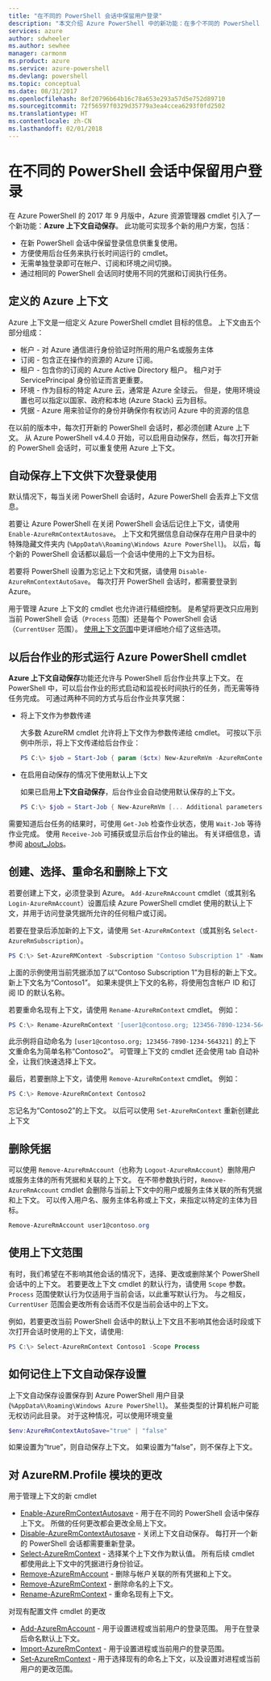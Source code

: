 ```yaml
---
title: "在不同的 PowerShell 会话中保留用户登录"
description: "本文介绍 Azure PowerShell 中的新功能：在多个不同的 PowerShell 会话中重复使用凭据和其他用户信息。"
services: azure
author: sdwheeler
ms.author: sewhee
manager: carmonm
ms.product: azure
ms.service: azure-powershell
ms.devlang: powershell
ms.topic: conceptual
ms.date: 08/31/2017
ms.openlocfilehash: 8ef20796b64b16c78a653e293a57d5e752d89710
ms.sourcegitcommit: 72f56597f0329d35779a3ea4ccea6293f0fd2502
ms.translationtype: HT
ms.contentlocale: zh-CN
ms.lasthandoff: 02/01/2018
---
```

# <a name="persisting-user-logins-across-powershell-sessions"></a>在不同的 PowerShell 会话中保留用户登录

在 Azure PowerShell 的 2017 年 9 月版中，Azure 资源管理器 cmdlet 引入了一个新功能：**Azure 上下文自动保存**。 此功能可实现多个新的用户方案，包括：

- 在新 PowerShell 会话中保留登录信息供重复使用。
- 方便使用后台任务来执行长时间运行的 cmdlet。
- 无需单独登录即可在帐户、订阅和环境之间切换。
- 通过相同的 PowerShell 会话同时使用不同的凭据和订阅执行任务。

## <a name="azure-contexts-defined"></a>定义的 Azure 上下文

Azure 上下文是一组定义 Azure PowerShell cmdlet 目标的信息。 上下文由五个部分组成：

- 帐户 - 对 Azure 通信进行身份验证时所用的用户名或服务主体
- 订阅 - 包含正在操作的资源的 Azure 订阅。
- 租户 - 包含你的订阅的 Azure Active Directory 租户。 租户对于 ServicePrincipal 身份验证而言更重要。
- 环境 - 作为目标的特定 Azure 云，通常是 Azure 全球云。
  但是，使用环境设置也可以指定以国家、政府和本地 (Azure Stack) 云为目标。
- 凭据 - Azure 用来验证你的身份并确保你有权访问 Azure 中的资源的信息

在以前的版本中，每次打开新的 PowerShell 会话时，都必须创建 Azure 上下文。 从 Azure PowerShell v4.4.0 开始，可以启用自动保存，然后，每次打开新的 PowerShell 会话时，可以重复使用 Azure 上下文。

## <a name="automatically-saving-the-context-for-the-next-login"></a>自动保存上下文供下次登录使用

默认情况下，每当关闭 PowerShell 会话时，Azure PowerShell 会丢弃上下文信息。

若要让 Azure PowerShell 在关闭 PowerShell 会话后记住上下文，请使用 `Enable-AzureRmContextAutosave`。 上下文和凭据信息自动保存在用户目录中的特殊隐藏文件夹内 (`%AppData%\Roaming\Windows Azure PowerShell`)。
以后，每个新的 PowerShell 会话都以最后一个会话中使用的上下文为目标。

若要将 PowerShell 设置为忘记上下文和凭据，请使用 `Disable-AzureRmContextAutoSave`。 每次打开 PowerShell 会话时，都需要登录到 Azure。

用于管理 Azure 上下文的 cmdlet 也允许进行精细控制。 是希望将更改只应用到当前 PowerShell 会话（`Process` 范围）还是每个 PowerShell 会话（`CurrentUser` 范围）。 [使用上下文范围](#Using-Context-Scopes)中更详细地介绍了这些选项。

## <a name="running-azure-powershell-cmdlets-as-background-jobs"></a>以后台作业的形式运行 Azure PowerShell cmdlet

**Azure 上下文自动保存**功能还允许与 PowerShell 后台作业共享上下文。 在 PowerShell 中，可以后台作业的形式启动和监视长时间执行的任务，而无需等待任务完成。 可通过两种不同的方式与后台作业共享凭据：

- 将上下文作为参数传递

  大多数 AzureRM cmdlet 允许将上下文作为参数传递给 cmdlet。 可按以下示例中所示，将上下文传递给后台作业：

  ```powershell
  PS C:\> $job = Start-Job { param ($ctx) New-AzureRmVm -AzureRmContext $ctx [... Additional parameters ...]} -ArgumentList (Get-AzureRmContext)
  ```

- 在启用自动保存的情况下使用默认上下文

  如果已启用**上下文自动保存**，后台作业会自动使用默认保存的上下文。

  ```powershell
  PS C:\> $job = Start-Job { New-AzureRmVm [... Additional parameters ...]}
  ```

需要知道后台任务的结果时，可使用 `Get-Job` 检查作业状态，使用 `Wait-Job` 等待作业完成。 使用 `Receive-Job` 可捕获或显示后台作业的输出。 有关详细信息，请参阅 [about_Jobs](/powershell/module/microsoft.powershell.core/about/about_jobs)。

## <a name="creating-selecting-renaming-and-removing-contexts"></a>创建、选择、重命名和删除上下文

若要创建上下文，必须登录到 Azure。 `Add-AzureRmAccount` cmdlet（或其别名 `Login-AzureRmAccount`）设置后续 Azure PowerShell cmdlet 使用的默认上下文，并用于访问登录凭据所允许的任何租户或订阅。

若要在登录后添加新的上下文，请使用 `Set-AzureRmContext`（或其别名 `Select-AzureRmSubscription`）。

```powershell
PS C:\> Set-AzureRMContext -Subscription "Contoso Subscription 1" -Name "Contoso1"
```

上面的示例使用当前凭据添加了以“Contoso Subscription 1”为目标的新上下文。 新上下文名为“Contoso1”。 如果未提供上下文的名称，将使用包含帐户 ID 和订阅 ID 的默认名称。

若要重命名现有上下文，请使用 `Rename-AzureRmContext` cmdlet。 例如：

```powershell
PS C:\> Rename-AzureRmContext '[user1@contoso.org; 123456-7890-1234-564321]` 'Contoso2'
```

此示例将自动命名为 `[user1@contoso.org; 123456-7890-1234-564321]` 的上下文重命名为简单名称“Contoso2”。 可管理上下文的 cmdlet 还会使用 tab 自动补全，让我们快速选择上下文。

最后，若要删除上下文，请使用 `Remove-AzureRmContext` cmdlet。  例如：

```powershell
PS C:\> Remove-AzureRmContext Contoso2
```

忘记名为“Contoso2”的上下文。 以后可以使用 `Set-AzureRmContext` 重新创建此上下文

## <a name="removing-credentials"></a>删除凭据

可以使用 `Remove-AzureRmAccount`（也称为 `Logout-AzureRmAccount`）删除用户或服务主体的所有凭据和关联的上下文。 在不带参数执行时，`Remove-AzureRmAccount` cmdlet 会删除与当前上下文中的用户或服务主体关联的所有凭据和上下文。 可以传入用户名、服务主体名称或上下文，来指定以特定的主体为目标。

```powershell
Remove-AzureRmAccount user1@contoso.org
```

## <a name="using-context-scopes"></a>使用上下文范围

有时，我们希望在不影响其他会话的情况下，选择、更改或删除某个 PowerShell 会话中的上下文。 若要更改上下文 cmdlet 的默认行为，请使用 `Scope` 参数。 `Process` 范围使默认行为仅适用于当前会话，以此重写默认行为。 与之相反，`CurrentUser` 范围会更改所有会话而不仅是当前会话中的上下文。

例如，若要更改当前 PowerShell 会话中的默认上下文且不影响其他会话时段或下次打开会话时使用的上下文，请使用:

```powershell
PS C:\> Select-AzureRmContext Contoso1 -Scope Process
```

## <a name="how-the-context-autosave-setting-is-remembered"></a>如何记住上下文自动保存设置

上下文自动保存设置保存到 Azure PowerShell 用户目录 (`%AppData%\Roaming\Windows Azure PowerShell`)。 某些类型的计算机帐户可能无权访问此目录。 对于这种情况，可以使用环境变量

```powershell
$env:AzureRmContextAutoSave="true" | "false"
```

如果设置为“true”，则自动保存上下文。 如果设置为“false”，则不保存上下文。

## <a name="changes-to-the-azurermprofile-module"></a>对 AzureRM.Profile 模块的更改

用于管理上下文的新 cmdlet

- [Enable-AzureRmContextAutosave][enable] - 用于在不同的 PowerShell 会话中保存上下文。
  所做的任何更改都会更改全局上下文。
- [Disable-AzureRmContextAutosave][disable] - 关闭上下文自动保存。 每打开一个新的 PowerShell 会话都需要重新登录。
- [Select-AzureRmContext][select] - 选择某个上下文作为默认值。 所有后续 cmdlet 都使用此上下文中的凭据进行身份验证。
- [Remove-AzureRmAccount][remove-cred] - 删除与帐户关联的所有凭据和上下文。
- [Remove-AzureRmContext][remove-context] - 删除命名的上下文。
- [Rename-AzureRmContext][rename] - 重命名现有上下文。

对现有配置文件 cmdlet 的更改

- [Add-AzureRmAccount][login] - 用于设置进程或当前用户的登录范围。
  用于在登录后命名默认上下文。
- [Import-AzureRmContext][import] - 用于设置进程或当前用户的登录范围。
- [Set-AzureRmContext][set-context] - 用于选择现有的命名上下文，以及设置对进程或当前用户的更改范围。

<!-- Hyperlinks -->
[enable]: /powershell/module/azurerm.profile/Enable-AzureRmContextAutosave
[disable]: /powershell/module/azurerm.profile/Disable-AzureRmContextAutosave
[select]: /powershell/module/azurerm.profile/Select-AzureRmContext
[remove-cred]: /powershell/module/azurerm.profile/Remove-AzureRmAccount
[remove-context]: /powershell/module/azurerm.profile/Remove-AzureRmContext
[rename]: /powershell/module/azurerm.profile/Rename-AzureRmContext

<!-- Updated cmdlets -->
[login]: /powershell/module/azurerm.profile/Add-AzureRmAccount
[import]: /powershell/module/azurerm.profile/Import-AzureRmAccount
[set-context]: /powershell/module/azurerm.profile/Import-AzureRmContext

